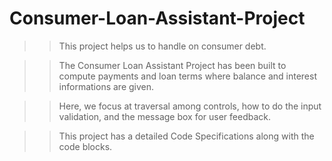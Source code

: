 # Consumer-Loan-Assistant-Project
>>This project helps us to handle on consumer debt. 

>>The Consumer Loan Assistant Project has been built to compute payments and loan terms where balance and interest informations are given. 

>>Here, we focus at traversal among controls, how to do the input validation, and the message box for user feedback. 

>>This project has a detailed Code Specifications along with the code blocks.
